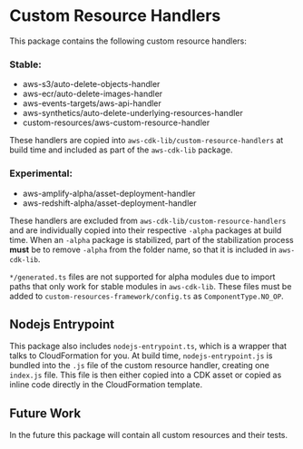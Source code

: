 # Custom Resource Handlers

This package contains the following custom resource handlers:

### Stable:

- aws-s3/auto-delete-objects-handler
- aws-ecr/auto-delete-images-handler
- aws-events-targets/aws-api-handler
- aws-synthetics/auto-delete-underlying-resources-handler
- custom-resources/aws-custom-resource-handler

These handlers are copied into `aws-cdk-lib/custom-resource-handlers` at build time
and included as part of the `aws-cdk-lib` package.

### Experimental:

- aws-amplify-alpha/asset-deployment-handler
- aws-redshift-alpha/asset-deployment-handler

These handlers are excluded from `aws-cdk-lib/custom-resource-handlers` and are individually
copied into their respective `-alpha` packages at build time. When an `-alpha` package is
stabilized, part of the stabilization process **must** be to remove `-alpha` from the folder
name, so that it is included in `aws-cdk-lib`.

`*/generated.ts` files are not supported for alpha modules due to import paths that only work for stable modules in `aws-cdk-lib`. These files must be added to `custom-resources-framework/config.ts` as `ComponentType.NO_OP`.

## Nodejs Entrypoint

This package also includes `nodejs-entrypoint.ts`, which is a wrapper that talks to
CloudFormation for you. At build time, `nodejs-entrypoint.js` is bundled into the
`.js` file of the custom resource handler, creating one `index.js` file. This file
is then either copied into a CDK asset or copied as inline code directly in the
CloudFormation template.

## Future Work

In the future this package will contain all custom resources and their tests.
